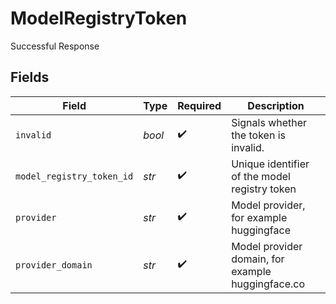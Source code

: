 # ModelRegistryToken

Successful Response


## Fields

| Field                                             | Type                                              | Required                                          | Description                                       |
| ------------------------------------------------- | ------------------------------------------------- | ------------------------------------------------- | ------------------------------------------------- |
| `invalid`                                         | *bool*                                            | :heavy_check_mark:                                | Signals whether the token is invalid.             |
| `model_registry_token_id`                         | *str*                                             | :heavy_check_mark:                                | Unique identifier of the model registry token     |
| `provider`                                        | *str*                                             | :heavy_check_mark:                                | Model provider, for example huggingface           |
| `provider_domain`                                 | *str*                                             | :heavy_check_mark:                                | Model provider domain, for example huggingface.co |
